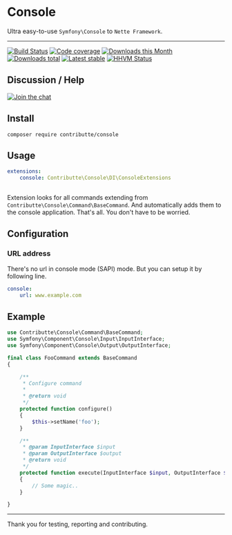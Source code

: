 # Console

Ultra easy-to-use `Symfony\Console` to `Nette Framework`.

-----

[![Build Status](https://img.shields.io/travis/contributte/console.svg?style=flat-square)](https://travis-ci.org/contributte/console)
[![Code coverage](https://img.shields.io/coveralls/contributte/console.svg?style=flat-square)](https://coveralls.io/r/contributte/console)
[![Downloads this Month](https://img.shields.io/packagist/dm/contributte/console.svg?style=flat-square)](https://packagist.org/packages/contributte/console)
[![Downloads total](https://img.shields.io/packagist/dt/contributte/console.svg?style=flat-square)](https://packagist.org/packages/contributte/console)
[![Latest stable](https://img.shields.io/packagist/v/contributte/console.svg?style=flat-square)](https://packagist.org/packages/contributte/console)
[![HHVM Status](https://img.shields.io/hhvm/contributte/console.svg?style=flat-square)](http://hhvm.h4cc.de/package/contributte/console)

## Discussion / Help

[![Join the chat](https://img.shields.io/gitter/room/contributte/contributte.svg?style=flat-square)](https://gitter.im/contributte/contributte?utm_source=badge&utm_medium=badge&utm_campaign=pr-badge&utm_content=badge)

## Install

```
composer require contributte/console
```

## Usage

```yaml
extensions:
    console: Contributte\Console\DI\ConsoleExtensions
    
```

Extension looks for all commands extending from `Contributte\Console\Command\BaseCommand`. And automatically adds them to the console application. 
That's all. You don't have to be worried.

## Configuration

### URL address

There's no url in console mode (SAPI) mode. But you can setup it by following line.

```yaml
console:
    url: www.example.com
```

## Example

```php
use Contributte\Console\Command\BaseCommand;
use Symfony\Component\Console\Input\InputInterface;
use Symfony\Component\Console\Output\OutputInterface;

final class FooCommand extends BaseCommand
{

	/**
	 * Configure command
	 *
	 * @return void
	 */
	protected function configure()
	{
		$this->setName('foo');
	}

	/**
	 * @param InputInterface $input
	 * @param OutputInterface $output
	 * @return void
	 */
	protected function execute(InputInterface $input, OutputInterface $output)
	{
		// Some magic..
	}

}
```

-----

Thank you for testing, reporting and contributing.
